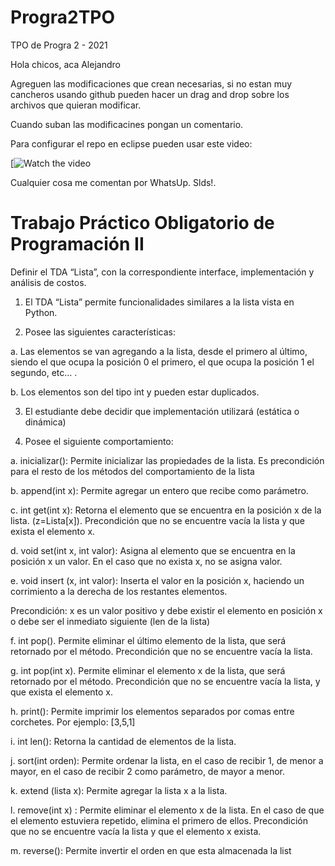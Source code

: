 # Progra2TPO
TPO de Progra 2 - 2021

Hola chicos, aca Alejandro

Agreguen las modificaciones que crean necesarias, si no estan muy cancheros usando github pueden hacer un drag and drop
sobre los archivos que quieran modificar.

Cuando suban las modificacines pongan un comentario. 

Para configurar el repo en eclipse pueden usar este video: 

[![Watch the video](https://www.youtube.com/watch?v=LPT7v69guVY)



Cualquier cosa me comentan por WhatsUp.
Slds!.

# Trabajo Práctico Obligatorio de Programación II

Definir el TDA “Lista”, con la correspondiente interface, implementación y análisis de costos.

1. El TDA “Lista” permite funcionalidades similares a la lista vista en Python.

2. Posee las siguientes características:

a. Las elementos se van agregando a la lista, desde el primero al último, siendo el que ocupa la posición 0 el primero, el que ocupa la posición 1 el segundo, etc… .

b. Los elementos son del tipo int y pueden estar duplicados.

3. El estudiante debe decidir que implementación utilizará (estática o dinámica)

4. Posee el siguiente comportamiento:

a. inicializar(): Permite inicializar las propiedades de la lista. Es precondición para el resto de los métodos del comportamiento de la lista

b. append(int x): Permite agregar un entero que recibe como parámetro.

c. int get(int x): Retorna el elemento que se encuentra en la posición x de la lista. (z=Lista[x]). Precondición que no se encuentre vacía la lista y que exista el elemento x.

d. void set(int x, int valor): Asigna al elemento que se encuentra en la posición x un valor. En el caso que no exista x, no se asigna valor.

e. void insert (x, int valor): Inserta el valor en la posición x, haciendo un corrimiento a la derecha de los restantes elementos.

Precondición: x es un valor positivo y debe existir el elemento en posición x o debe ser el inmediato siguiente (len de la lista)

f. int pop(). Permite eliminar el último elemento de la lista, que será retornado por el método. Precondición que no se encuentre vacía la lista.

g. int pop(int x). Permite eliminar el elemento x de la lista, que será retornado por el método. Precondición que no se encuentre vacía la lista, y que exista el elemento x.

h. print(): Permite imprimir los elementos separados por comas entre corchetes. Por ejemplo: [3,5,1]

i. int len(): Retorna la cantidad de elementos de la lista.

j. sort(int orden): Permite ordenar la lista, en el caso de recibir 1, de menor a mayor, en el caso de recibir 2 como parámetro, de mayor a menor.

k. extend (lista x): Permite agregar la lista x a la lista.

l. remove(int x) : Permite eliminar el elemento x de la lista. En el caso de que el elemento estuviera repetido, elimina el primero de ellos. Precondición que no se encuentre vacía la lista y que el elemento x exista.

m. reverse(): Permite invertir el orden en que esta almacenada la list
